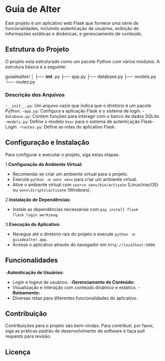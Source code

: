 
# Guia de Alter

Este projeto é um aplicativo web Flask que fornece uma série de funcionalidades, incluindo autenticação de usuários, exibição de informações estáticas e dinâmicas, e gerenciamento de conteúdo.

## Estrutura do Projeto

O projeto está estruturado como um pacote Python com vários módulos. A estrutura básica é a seguinte:

guiadealter/
│
├──  **init** .py
├── app.py
├── database.py
├── models.py
└── routes.py



### Descrição dos Arquivos

-`__init__.py`: Um arquivo vazio que indica que o diretório é um pacote Python.
-`app.py`: Configura a aplicação Flask e o sistema de login.
-`database.py`: Contém funções para interagir com o banco de dados SQLite.
-`models.py`: Define o modelo `User` para o sistema de autenticação Flask-Login.
-`routes.py`: Define as rotas do aplicativo Flask.

## Configuração e Instalação

Para configurar e executar o projeto, siga estas etapas:

1.**Configuração do Ambiente Virtual:**

- Recomenda-se criar um ambiente virtual para o projeto.
- Execute `python -m venv venv` para criar um ambiente virtual.
- Ative o ambiente virtual com `source venv/bin/activate` (Linux/macOS) ou `venv\Scripts\activate` (Windows).

2.**Instalação de Dependências:**

- Instale as dependências necessárias com `pip install flask flask_login werkzeug`.

3.**Execução do Aplicativo:**

- Navegue até o diretório raiz do projeto e execute `python -m guiadealter.app`.
- Acesse o aplicativo através do navegador em `http://localhost:5000`.

## Funcionalidades

-**Autenticação de Usuários:**

- Login e logout de usuários.
  -**Gerenciamento de Conteúdo:**
- Visualização e interação com conteúdo dinâmico e estático.
  -**Roteamento:**
- Diversas rotas para diferentes funcionalidades do aplicativo.

## Contribuição

Contribuições para o projeto são bem-vindas. Para contribuir, por favor, siga as práticas padrão de desenvolvimento de software e faça pull requests para revisão.

## Licença
